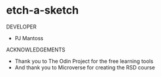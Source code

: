 # etch-a-sketch

DEVELOPER
- PJ Mantoss

ACKNOWLEDGEMENTS
- Thank you to The Odin Project for the free learning tools
- And thank you to Microverse for creating the RSD course